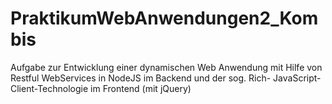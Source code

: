 # PraktikumWebAnwendungen2_Kombis
Aufgabe zur Entwicklung einer dynamischen Web Anwendung mit Hilfe von Restful WebServices in NodeJS im Backend und der sog. Rich- JavaScript-Client-Technologie im Frontend (mit jQuery)

